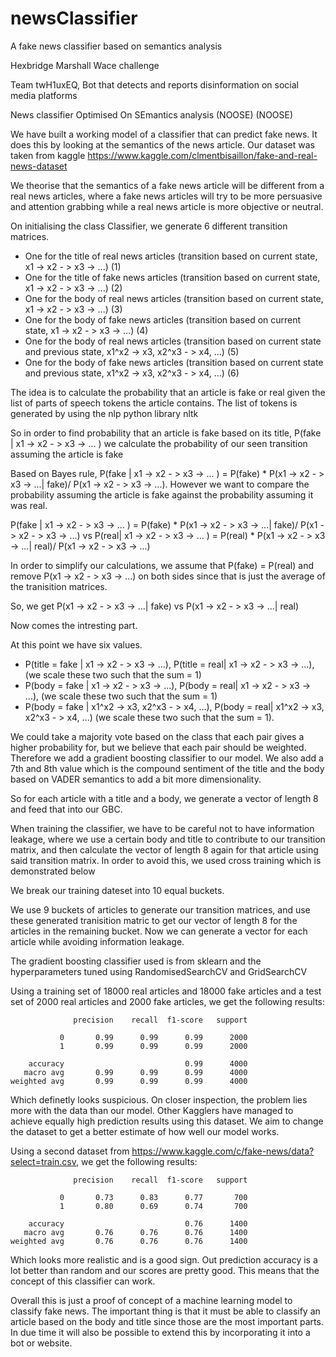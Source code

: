 # newsClassifier
A fake news classifier based on semantics analysis

Hexbridge Marshall Wace challenge 

Team twH1uxEQ, Bot that detects and reports disinformation on social media platforms

News classifier Optimised On SEmantics analysis (NOOSE) (NOOSE)

We have built a working model of a classifier that can predict fake news. It does this by looking at the semantics of the news article. 
Our dataset was taken from kaggle https://www.kaggle.com/clmentbisaillon/fake-and-real-news-dataset

We theorise that the semantics of a fake news article will be different from a real news articles, where a fake news articles will try to be more
persuasive and attention grabbing while a real news article is more objective or neutral.

On initialising the class Classifier, we generate 6 different transition matrices. 
- One for the title of real news articles (transition based on current state, x1 -> x2 - > x3 -> ...) (1)
- One for the title of fake news articles (transition based on current state, x1 -> x2 - > x3 -> ...) (2)
- One for the body of real news articles (transition based on current state, x1 -> x2 - > x3 -> ...) (3)
- One for the body of fake news articles (transition based on current state, x1 -> x2 - > x3 -> ...) (4)
- One for the body of real news articles (transition based on current state and previous state, x1^x2 -> x3, x2^x3 - > x4, ...) (5)
- One for the body of fake news articles (transition based on current state and previous state, x1^x2 -> x3, x2^x3 - > x4, ...) (6)

The idea is to calculate the probability that an article is fake or real given the list of parts of speech tokens the article contains.
The list of tokens is generated by using the nlp python library nltk

So in order to find probability that an article is fake based on its title, P(fake | x1 -> x2 - > x3 -> ... ) we calculate the probability of our seen transition assuming the article is fake

Based on Bayes rule, P(fake | x1 -> x2 - > x3 -> ... ) = P(fake) * P(x1 -> x2 - > x3 -> ...| fake)/ P(x1 -> x2 - > x3 -> ...). However we want to compare the probability assuming the article is fake against the probability assuming it was real.

P(fake | x1 -> x2 - > x3 -> ... ) = P(fake) * P(x1 -> x2 - > x3 -> ...| fake)/ P(x1 -> x2 - > x3 -> ...) vs P(real| x1 -> x2 - > x3 -> ... ) = P(real) * P(x1 -> x2 - > x3 -> ...| real)/ P(x1 -> x2 - > x3 -> ...)

In order to simplify our calculations, we assume that P(fake) = P(real) and remove P(x1 -> x2 - > x3 -> ...) on both sides since that is just the average of the tranisition matrices.

So, we get P(x1 -> x2 - > x3 -> ...| fake) vs P(x1 -> x2 - > x3 -> ...| real)



Now comes the intresting part. 

At this point we have six values.

- P(title = fake | x1 -> x2 - > x3 -> ...), P(title = real| x1 -> x2 - > x3 -> ...), (we scale these two such that the sum = 1)
- P(body = fake | x1 -> x2 - > x3 -> ...), P(body = real| x1 -> x2 - > x3 -> ...), (we scale these two such that the sum = 1)
- P(body = fake | x1^x2 -> x3, x2^x3 - > x4, ...), P(body = real| x1^x2 -> x3, x2^x3 - > x4, ...) (we scale these two such that the sum = 1).

We could take a majority vote based on the class that each pair gives a higher probability for, but we believe that each pair should be weighted. Therefore we add a gradient boosting classifier to our model.
We also add a 7th and 8th value which is the compound sentiment of the title and the body based on VADER semantics to add a bit more dimensionality. 

So for each article with a title and a body, we generate a vector of length 8 and feed that into our GBC.




When training the classifier, we have to be careful not to have information leakage, where we use a certain body and title to contribute to our transition matrix, and then calculate the vector of length 8 again for that article using said transition matrix.
In order to avoid this, we used cross training which is demonstrated below

We break our training dateset into 10 equal buckets.
 
We use 9 buckets of articles to generate our transition matrices, and use these generated tranisition matric to get our vector of length 8 for the articles in the remaining bucket. Now we can generate a vector for each article while avoiding information leakage.

The gradient boosting classifier used is from sklearn and the hyperparameters tuned using RandomisedSearchCV and GridSearchCV

Using a training set of 18000 real articles and 18000 fake articles and a test set of 2000 real articles and 2000 fake articles, we get the following results:

                  precision    recall  f1-score   support

               0       0.99      0.99      0.99      2000
               1       0.99      0.99      0.99      2000

        accuracy                           0.99      4000
       macro avg       0.99      0.99      0.99      4000
    weighted avg       0.99      0.99      0.99      4000

Which definetly looks suspicious. On closer inspection, the problem lies more with the data than our model. Other Kagglers have managed to achieve equally high prediction results using this dataset. 
We aim to change the dataset to get a better estimate of how well our model works.

Using a second dataset from https://www.kaggle.com/c/fake-news/data?select=train.csv, we get the following results:

                  precision    recall  f1-score   support

               0       0.73      0.83      0.77       700
               1       0.80      0.69      0.74       700

        accuracy                           0.76      1400
       macro avg       0.76      0.76      0.76      1400
    weighted avg       0.76      0.76      0.76      1400
 
Which looks more realistic and is a good sign. Out prediction accuracy is a lot better than random and our scores are pretty good. This means that the concept of this classifier can work.

Overall this is just a proof of concept of a machine learning model to classify fake news.  The important thing is that it must be able to classify an article based on the body and title since those are the most important parts.
In due time it will also be possible to extend this by incorporating it into a bot or website.

